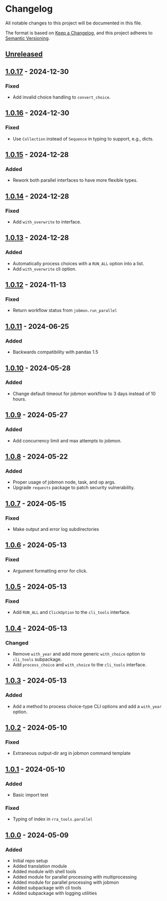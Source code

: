 # Changelog
All notable changes to this project will be documented in this file.

The format is based on [Keep a Changelog](https://keepachangelog.com/en/1.0.0/), and this project adheres to [Semantic Versioning](https://semver.org/spec/v2.0.0.html).

## [Unreleased]

## [1.0.17] - 2024-12-30
### Fixed
- Add invalid choice handling to `convert_choice`.

## [1.0.16] - 2024-12-30
### Fixed
- Use `Collection` instead of `Sequence` in typing to support, e.g., dicts.

## [1.0.15] - 2024-12-28
### Added
- Rework both parallel interfaces to have more flexible types.

## [1.0.14] - 2024-12-28
### Fixed
- Add `with_overwrite` to interface.

## [1.0.13] - 2024-12-28
### Added
- Automatically process choices with a `RUN_ALL` option into a list.
- Add `with_overwrite` cli option.

## [1.0.12] - 2024-11-13
### Fixed
- Return workflow status from `jobmon.run_parallel`

## [1.0.11] - 2024-06-25
### Added
- Backwards compatibility with pandas 1.5

## [1.0.10] - 2024-05-28
### Added
- Change default timeout for jobmon workflow to 3 days instead of 10 hours.

## [1.0.9] - 2024-05-27
### Added
- Add concurrency limit and max attempts to jobmon.

## [1.0.8] - 2024-05-22
### Added
- Proper usage of jobmon node, task, and op args.
- Upgrade `requests` package to patch security vulnerability.

## [1.0.7] - 2024-05-15
### Fixed
- Make output and error log subdirectories

## [1.0.6] - 2024-05-13
### Fixed
- Argument formatting error for click.

## [1.0.5] - 2024-05-13
### Fixed
- Add `RUN_ALL` and `ClickOption` to the `cli_tools` interface.

## [1.0.4] - 2024-05-13
### Changed
- Remove `with_year` and add more generic `with_choice` option to `cli_tools` subpackage.
- Add `process_choice` and `with_choice` to the `cli_tools` interface.

## [1.0.3] - 2024-05-13
### Added
- Add a method to process choice-type CLI options and add a `with_year` option.

## [1.0.2] - 2024-05-10
### Fixed
- Extraneous output-dir arg in jobmon command template

## [1.0.1] - 2024-05-10
### Added
- Basic import test

### Fixed
- Typing of index in `rra_tools.parallel`

## [1.0.0] - 2024-05-09
### Added
- Initial repo setup
- Added translation module
- Added module with shell tools
- Added module for parallel processing with multiprocessing
- Added module for parallel processing with jobmon
- Added subpackage with cli tools
- Added subpackage with logging utilities

[Unreleased]: https://github.com/ihmeuw/rra-tools/compare/1.0.17...master
[1.0.17]: https://github.com/ihmeuw/rra-tools/compare/1.0.16...1.0.17
[1.0.16]: https://github.com/ihmeuw/rra-tools/compare/1.0.15...1.0.16
[1.0.15]: https://github.com/ihmeuw/rra-tools/compare/1.0.14...1.0.15
[1.0.14]: https://github.com/ihmeuw/rra-tools/compare/1.0.13...1.0.14
[1.0.13]: https://github.com/ihmeuw/rra-tools/compare/1.0.12...1.0.13
[1.0.12]: https://github.com/ihmeuw/rra-tools/compare/1.0.11...1.0.12
[1.0.11]: https://github.com/ihmeuw/rra-tools/compare/1.0.10...1.0.11
[1.0.10]: https://github.com/ihmeuw/rra-tools/compare/1.0.9...1.0.10
[1.0.9]: https://github.com/ihmeuw/rra-tools/compare/1.0.8...1.0.9
[1.0.8]: https://github.com/ihmeuw/rra-tools/compare/1.0.7...1.0.8
[1.0.7]: https://github.com/ihmeuw/rra-tools/compare/1.0.6...1.0.7
[1.0.6]: https://github.com/ihmeuw/rra-tools/compare/1.0.5...1.0.6
[1.0.5]: https://github.com/ihmeuw/rra-tools/compare/1.0.4...1.0.5
[1.0.4]: https://github.com/ihmeuw/rra-tools/compare/1.0.3...1.0.4
[1.0.3]: https://github.com/ihmeuw/rra-tools/compare/1.0.2...1.0.3
[1.0.2]: https://github.com/ihmeuw/rra-tools/compare/1.0.1...1.0.2
[1.0.1]: https://github.com/ihmeuw/rra-tools/compare/1.0.0...1.0.1
[1.0.0]: https://github.com/ihmeuw/rra-tools/tree/1.0.0
